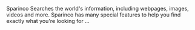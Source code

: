 Sparinco Searches the world's information, including webpages, images, videos and more. Sparinco has many special features to help you find exactly what you're looking for ...
